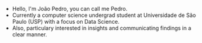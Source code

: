- Hello, I'm João Pedro, you can call me Pedro.
- Currently a computer science undergrad student at Universidade de São Paulo (USP) with a focus on Data Science.
- Also, particulary interested in insights and communicating findings in a clear manner.
